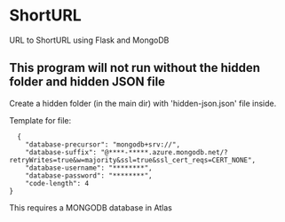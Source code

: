 # ShortURL
URL to ShortURL using Flask and MongoDB

## This program will not run without the hidden folder and hidden JSON file

Create a hidden folder (in the main dir) with 'hidden-json.json' file inside.

Template for file:
```
  {
    "database-precursor": "mongodb+srv://",
    "database-suffix": "@****-*****.azure.mongodb.net/?retryWrites=true&w=majority&ssl=true&ssl_cert_reqs=CERT_NONE",
    "database-username": "********",
    "database-password": "********",
    "code-length": 4
}
```
This requires a MONGODB database in Atlas
